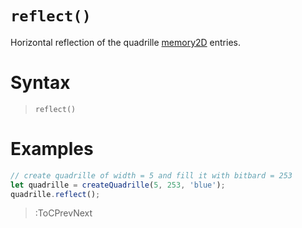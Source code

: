 # `reflect()`

Horizontal reflection of the quadrille [memory2D](/docs/props#memory2d) entries.

# Syntax

> `reflect()`

# Examples

```js
// create quadrille of width = 5 and fill it with bitbard = 253
let quadrille = createQuadrille(5, 253, 'blue');
quadrille.reflect();
```

> :ToCPrevNext